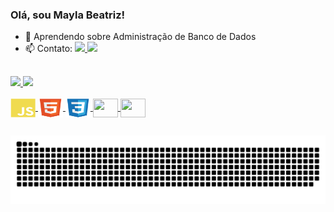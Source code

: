 ### Olá, sou Mayla Beatriz!
- 🌱 Aprendendo sobre Administração de Banco de Dados
- 📫 Contato: <a href = "mailto:maylaetb@gmail.com">
  <img src="https://img.shields.io/badge/Gmail-D14836?style=for-the-badge&logo=gmail&logoColor=white" target="_blank">
</a> <a href="https://www.linkedin.com/in/maylabeatriz/" target="_blank">
  <img src="https://img.shields.io/badge/-LinkedIn-%230077B5?style=for-the-badge&logo=linkedin&logoColor=white" target="_blank">
</a>

##

<div>
  <a href="https://github.com/MaylaBeatriz">
  <img height="180em" src="https://github-readme-stats.vercel.app/api?username=MaylaBeatriz&show_icons=true&theme=tokyonight&include_all_commits=true&count_private=true"/>
  <img height="180em" src="https://github-readme-stats.vercel.app/api/top-langs/?username=MaylaBeatriz&layout=compact&langs_count=7&theme=tokyonight"/>
</div>
  
<div style="display: inline_block"><br>
  <img align="center" height="30" width="40" 
       src="https://raw.githubusercontent.com/devicons/devicon/master/icons/javascript/javascript-plain.svg"/>  
  <img align="center" height="30" width="40" 
       src="https://raw.githubusercontent.com/devicons/devicon/master/icons/html5/html5-original.svg"/>
  <img align="center" height="30" width="40" 
       src="https://raw.githubusercontent.com/devicons/devicon/master/icons/css3/css3-original.svg"/>
  <img align="center" height="30" width="40"
       src="https://cdn.jsdelivr.net/gh/devicons/devicon/icons/angularjs/angularjs-original.svg"/>
  <img align="center" height="30" width="40"
       src="https://cdn.jsdelivr.net/gh/devicons/devicon/icons/git/git-original.svg"/>
</div>
  
## 
  
![Snake animation](https://github.com/MaylaBeatriz/MaylaBeatriz/blob/output/github-contribution-grid-snake.svg)
  
</div>
